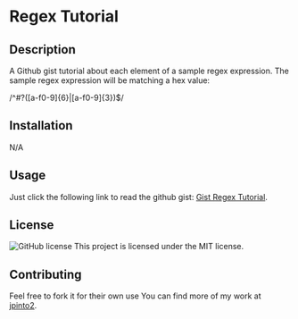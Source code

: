 # Regex Tutorial
  
## Description
  
A Github gist tutorial about each element of a sample regex expression. The sample regex expression will be matching a hex value:

/^#?([a-f0-9]{6}|[a-f0-9]{3})$/
  
## Installation
  
N/A

## Usage
  
Just click the following link to read the github gist:
[Gist Regex Tutorial](https://gist.github.com/jpinto2/44fffcedf595172ea71297b0aa9f3584).
  
## License

![GitHub license](https://img.shields.io/badge/license-MIT-green.svg)
This project is licensed under the MIT license.
    
## Contributing
  
Feel free to fork it for their own use
You can find more of my work at [jpinto2](https://github.com/jpinto2/).
  
